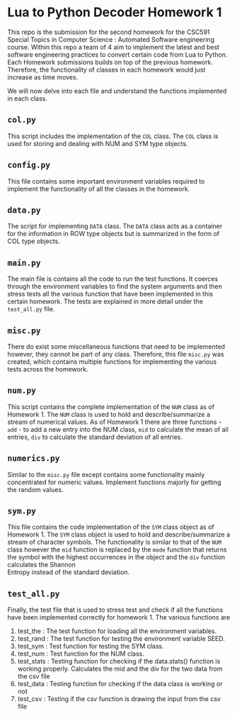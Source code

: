 # Lua to Python Decoder Homework 1
This repo is the submission for the second homework for the CSC591 Special Topics in Computer Science : Automated Software
engineering course. Within this repo a team of 4 aim to implement the latest and best software 
engineering practices to convert certain code from Lua to Python. Each Homework submissions
builds on top of the previous homework. Therefore, the functionality of classes in each 
homework would just increase as time moves.   

We will now delve into each file and understand the functions implemented in each class. 


## `col.py`
This script includes the implementation of the `COL` class. The `COL` class is used for storing and dealing with NUM 
and SYM type objects. 

## `config.py`
This file contains some important environment variables required to implement the 
functionality of all the classes in the homework.

## `data.py`
The script for implementing `DATA` class. The `DATA` class acts as a container for the information in 
ROW type objects but is summarized in the form of COL type objects.

## `main.py`
The main file is contains all the code to run the test functions. It coerces through 
the environment variables to find the system arguments and then stress tests all the 
various function that have been implemented in this certain homework. The tests
are explained in more detail under the `test_all.py` file.

## `misc.py`
There do exist some miscellaneous functions that need to be implemented however, they cannot 
be part of any class. Therefore, this file `misc.py` was created, which contains multiple functions 
for implementing the various tests across the homework. 

## `num.py`
This script contains the complete implementation of the `NUM` class as of Homework 1. The `NUM` class is used
to hold and describe/summarize a stream of numerical values. As of Homework 1 there are three functions - `add` - to add 
a new entry into the NUM class, `mid` to calculate the mean of all entries, `div` to calculate the standard deviation 
of all entries. 

## `numerics.py`
Similar to the `misc.py` file except contains some functionality mainly concentrated for numeric values. Implement
functions majorly for getting the random values. 

## `sym.py`
This file contains the code implementation of the `SYM` class object as of Homework 1. The `SYM` class object is used
to hold and describe/summarize a stream of character symbols. The functionality is similar to that of the 
`NUM` class however the `mid` function is replaced by the `mode` function that returns the 
symbol with the highest occurrences in the object and the `div` function calculates the Shannon  
Entropy instead of the standard deviation. 

## `test_all.py`
Finally, the test file that is used to stress test and check if all the functions have been implemented correctly
for homework 1. The various functions are
1. test_the : The test function for loading all the environment variables. 
2. test_rand : The test function for testing the environment variable SEED.
3. test_sym : Test function for testing the SYM class.
4. test_num : Test function for the NUM class. 
5. test_stats : Testing function for checking if the data.stats() function is working properly. 
Calculates the mid and the div for the two data from the csv file
6. test_data : Testing function for checking if the data class is working or not
7. test_csv : Testing if the csv function is drawing the input from the csv file